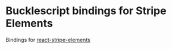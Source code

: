 # Bucklescript bindings for Stripe Elements

Bindings for [react-stripe-elements](https://github.com/stripe/react-stripe-elements/)
